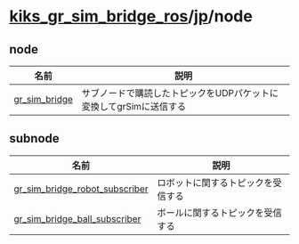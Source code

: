 # [kiks_gr_sim_bridge_ros](../../README.md)/[jp](../jp.md)/node

## node
| 名前 | 説明 |
|-|-|
| [gr_sim_bridge](./node/gr_sim_bridge.md) | サブノードで購読したトピックをUDPパケットに変換してgrSimに送信する |

## subnode
| 名前 | 説明 |
|-|-|
| [gr_sim_bridge_robot_subscriber](./node/gr_sim_bridge_robot_subscriber.md) | ロボットに関するトピックを受信する |
| [gr_sim_bridge_ball_subscriber](./node/gr_sim_bridge_ball_subscriber.md) | ボールに関するトピックを受信する |